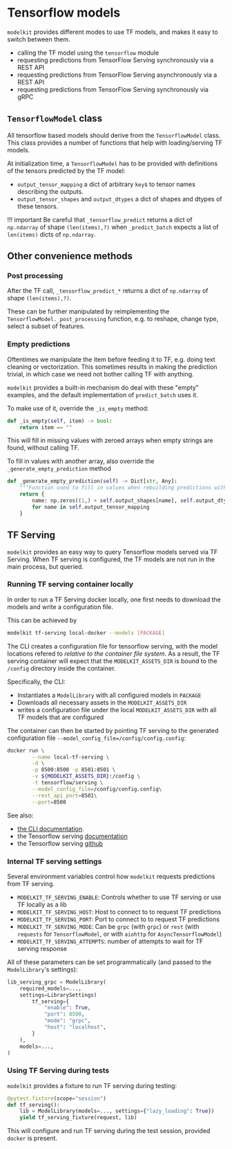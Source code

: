 # Tensorflow models

`modelkit` provides different modes to use TF models, and makes it easy to switch between them.

- calling the TF model using the `tensorflow` module
- requesting predictions from TensorFlow Serving synchronously via a REST API
- requesting predictions from TensorFlow Serving asynchronously via a REST API
- requesting predictions from TensorFlow Serving synchronously via gRPC

## `TensorflowModel` class

All tensorflow based models should derive from the `TensorflowModel` class. This class provides a number of functions that help with loading/serving TF models.

At initialization time, a `TensorflowModel` has to be provided with definitions of the tensors predicted by the TF model:

- `output_tensor_mapping` a dict of arbitrary `key`s to tensor names describing the outputs.
- `output_tensor_shapes` and `output_dtypes` a dict of shapes and dtypes of these tensors.

!!! important
    Be careful that `_tensorflow_predict` returns a dict of `np.ndarray` of shape `(len(items),?)` when `_predict_batch` expects a list of `len(items)` dicts of `np.ndarray`.

## Other convenience methods

### Post processing

After the TF call, `_tensorflow_predict_*` returns a dict of `np.ndarray` of shape `(len(items),?)`.

These can be further manipulated by reimplementing the `TensorflowModel._post_processing` function, e.g. to reshape, change type, select a subset of features.

### Empty predictions

Oftentimes we manipulate the item before feeding it to TF, e.g. doing text cleaning or vectorization. This sometimes results in making the prediction trivial, in which case we need not bother calling TF with anything.

`modelkit` provides a built-in mechanism do deal with these "empty" examples, and the default implementation of `predict_batch` uses it.

To make use of it, override the `_is_empty` method:

```python
def _is_empty(self, item) -> bool:
    return item == ""
```

This will fill in missing values with zeroed arrays when empty strings are found, without calling TF.

To fill in values with another array, also override the `_generate_empty_prediction` method

```python
def _generate_empty_prediction(self) -> Dict[str, Any]:
    """Function used to fill in values when rebuilding predictions with the mask"""
    return {
        name: np.zeros((1,) + self.output_shapes[name], self.output_dtypes[name])
        for name in self.output_tensor_mapping
    }

```

## TF Serving

`modelkit` provides an easy way to query Tensorflow models served via TF Serving. When TF serving is configured, the TF models are not run in the main process, but queried.

### Running TF serving container locally

In order to run a TF Serving docker locally, one first needs to download the models and write a configuration file.

This can be achieved by

```sh
modelkit tf-serving local-docker --models [PACKAGE]
```

The CLI creates a configuration file for tensorflow serving, with the model locations refered to _relative to the container file system_. As a result, the TF serving container will expect that the `MODELKIT_ASSETS_DIR` is bound to the `/config` directory inside the container.

Specifically, the CLI:

- Instantiates a `ModelLibrary` with all configured models in `PACKAGE`
- Downloads all necessary assets in the `MODELKIT_ASSETS_DIR`
- writes a configuration file under the local `MODELKIT_ASSETS_DIR` with all TF models that are configured

The container can then be started by pointing TF serving to the generated configuration file `--model_config_file=/config/config.config`:

```sh
docker run \
        --name local-tf-serving \
        -d \
        -p 8500:8500 -p 8501:8501 \
        -v ${MODELKIT_ASSETS_DIR}:/config \
        -t tensorflow/serving \
        --model_config_file=/config/config.config\
        --rest_api_port=8501\
        --port=8500
```

See also:

- [the CLI documentation](../../cli.md).
- the Tensorflow serving [documentation](https://www.tensorflow.org/tfx/serving/docker)
- the Tensorflow serving [github](https://github.com/tensorflow/serving/tree/master/tensorflow_serving)

### Internal TF serving settings

Several environment variables control how `modelkit` requests predictions from TF serving.

- `MODELKIT_TF_SERVING_ENABLE`: Controls whether to use TF serving or use TF locally as a lib
- `MODELKIT_TF_SERVING_HOST`: Host to connect to to request TF predictions
- `MODELKIT_TF_SERVING_PORT`: Port to connect to to request TF predictions
- `MODELKIT_TF_SERVING_MODE`: Can be `grpc` (with `grpc`) or `rest` (with `requests` for `TensorflowModel`, or with `aiohttp` for `AsyncTensorflowModel`)
- `MODELKIT_TF_SERVING_ATTEMPTS`: number of attempts to wait for TF serving response

All of these parameters can be set programmatically (and passed to the `ModelLibrary`'s settings):

```python
lib_serving_grpc = ModelLibrary(
    required_models=...,
    settings=LibrarySettings(
        tf_serving={
            "enable": True,
            "port": 8500,
            "mode": "grpc",
            "host": "localhost",
        }
    ),
    models=...,
)
```

### Using TF Serving during tests

`modelkit` provides a fixture to run TF serving during testing:

```python
@pytest.fixture(scope="session")
def tf_serving():
    lib = ModelLibrary(models=..., settings={"lazy_loading": True})
    yield tf_serving_fixture(request, lib)
```

This will configure and run TF serving during the test session, provided `docker` is present.

